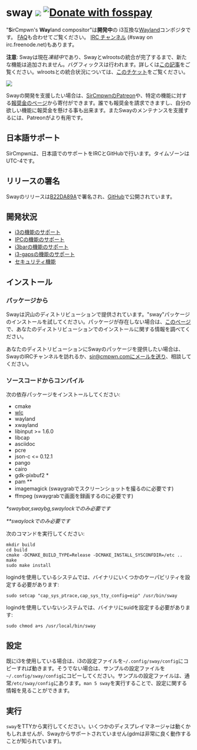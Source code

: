 # sway [![](https://api.travis-ci.org/swaywm/sway.svg)](https://travis-ci.org/swaywm/sway) [![Donate with fosspay](https://drewdevault.com/donate/static/donate-with-fosspay.png)](https://drewdevault.com/donate?project=4)

"**S**irCmpwn's **Way**land compositor"は**開発中**の
i3互換な[Wayland](http://wayland.freedesktop.org/)コンポジタです。
[FAQ](https://github.com/swaywm/sway/wiki)も合わせてご覧ください。
[IRC チャンネル](http://webchat.freenode.net/?channels=sway&uio=d4) (#sway on irc.freenode.net)もあります。

**注意**: Swayは現在*凍結中*であり、Swayとwlrootsの統合が完了するまで、新たな機能は追加されません。バグフィックスは行われます。詳しくは[この記事](https://drewdevault.com/2017/10/09/Future-of-sway.html)をご覧ください。wlrootsとの統合状況については、[このチケット](https://github.com/swaywm/sway/issues/1390)をご覧ください。

[![](https://sr.ht/ICd5.png)](https://sr.ht/ICd5.png)

Swayの開発を支援したい場合は、[SirCmpwnのPatreon](https://patreon.com/sircmpwn)や、特定の機能に対する[報奨金のページ](https://github.com/swaywm/sway/issues/986)から寄付ができます。誰でも報奨金を請求できますし、自分の欲しい機能に報奨金を懸ける事も出来ます。またSwayのメンテナンスを支援するには、Patreonがより有用です。

## 日本語サポート
SirCmpwnは、日本語でのサポートをIRCとGitHubで行います。タイムゾーンはUTC-4です。

## リリースの署名

Swayのリリースは[B22DA89A](http://pgp.mit.edu/pks/lookup?op=vindex&search=0x52CB6609B22DA89A)で署名され、[GitHub](https://github.com/swaywm/sway/releases)で公開されています。

## 開発状況

- [i3の機能のサポート](https://github.com/swaywm/sway/issues/2)
- [IPCの機能のサポート](https://github.com/swaywm/sway/issues/98)
- [i3barの機能のサポート](https://github.com/swaywm/sway/issues/343)
- [i3-gapsの機能のサポート](https://github.com/swaywm/sway/issues/307)
- [セキュリティ機能](https://github.com/swaywm/sway/issues/984)

## インストール

### パッケージから

Swayは沢山のディストリビューションで提供されています。"sway"パッケージのインストールを試してください。パッケージが存在しない場合は、[このページ](https://github.com/swaywm/sway/wiki/Unsupported-packages)で、あなたのディストリビューションでのインストールに関する情報を調べてください。

あなたのディストリビューションにSwayのパッケージを提供したい場合は、SwayのIRCチャンネルを訪れるか、sir@cmpwn.comにメールを送り、相談してください。

### ソースコードからコンパイル

次の依存パッケージをインストールしてください:

* cmake
* [wlc](https://github.com/Cloudef/wlc)
* wayland
* xwayland
* libinput >= 1.6.0
* libcap
* asciidoc
* pcre
* json-c <= 0.12.1
* pango
* cairo
* gdk-pixbuf2 *
* pam **
* imagemagick (swaygrabでスクリーンショットを撮るのに必要です)
* ffmpeg (swaygrabで画面を録画するのに必要です)

_\*swaybar,swaybg,swaylockでのみ必要です_

_\*\*swaylockでのみ必要です_

次のコマンドを実行してください:

    mkdir build
    cd build
    cmake -DCMAKE_BUILD_TYPE=Release -DCMAKE_INSTALL_SYSCONFDIR=/etc ..
    make
    sudo make install

logindを使用しているシステムでは、バイナリにいくつかのケーパビリティを設定する必要があります:

    sudo setcap "cap_sys_ptrace,cap_sys_tty_config=eip" /usr/bin/sway

logindを使用していないシステムでは、バイナリにsuidを設定する必要があります:

    sudo chmod a+s /usr/local/bin/sway

## 設定

既にi3を使用している場合は、i3の設定ファイルを`~/.config/sway/config`にコピーすれば動きます。そうでない場合は、サンプルの設定ファイルを`~/.config/sway/config`にコピーしてください。サンプルの設定ファイルは、通常`/etc/sway/config`にあります。`man 5 sway`を実行することで、設定に関する情報を見ることができます。

## 実行

`sway`をTTYから実行してください。いくつかのディスプレイマネージャは動くかもしれませんが、Swayからサポートされていません(gdmは非常に良く動作することが知られています)。

